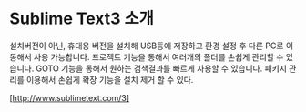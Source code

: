 # Sublime Text3 소개

설치버전이 아닌, 휴대용 버전을 설치해 USB등에 저장하고 환경 설정 후 다른 PC로 이동해서 사용 가능합니다.
프로젝트 기능을 통해서 여러개의 폴더를 손쉽게 관리할 수 있습니다.
GOTO 기능을 통해서 원하는 검색결과를 빠르게 사용할 수 있습니다.
패키지 관리를 이용해서 손쉽게 확장 기능을 설치 제거 할 수 있다.

[http://www.sublimetext.com/3]
